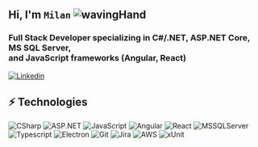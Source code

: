 ## Hi, I'm ```Milan``` ![wavingHand](https://user-images.githubusercontent.com/35643276/102718900-0dba6800-42eb-11eb-8885-e81bc2e3c37c.gif)
### Full Stack Developer specializing in C#/.NET, ASP.NET Core, MS SQL Server,<br/>and JavaScript frameworks (Angular, React)
[![Linkedin](https://img.shields.io/badge/LinkedIn-blue?style=flat&logo=LinkedIn&labelColor=blue)](https://www.linkedin.com/in/milancuckovic)

##
## ⚡ Technologies
![CSharp](https://img.shields.io/static/v1?message=CSharp&logo=CSharp&labelColor=black&color=239128&logoColor=white&label=%20)
![ASP.NET](https://img.shields.io/static/v1?message=ASP.NET&logo=dotnet&labelColor=512bd4&color=00ace6&logoColor=white&label=%20)
![JavaScript](https://img.shields.io/static/v1?message=JavaScript&logo=JavaScript&labelColor=black&color=f7df1e&logoColor=white&label=%20)
![Angular](https://img.shields.io/static/v1?message=Angular&logo=angular&labelColor=red&color=1182c3&logoColor=white&label=%20)
![React](https://img.shields.io/static/v1?message=React&logo=react&labelColor=5c5c5c&color=1182c3&logoColor=white&label=%20)
![MSSQLServer](https://img.shields.io/static/v1?message=Microsoft%20SQL%20Server&logo=microsoft-sql-server&labelColor=f5f7f7&color=18abf0&logoColor=black&label=%20)
![Typescript](https://img.shields.io/static/v1?message=TypeScript&logo=typescript&labelColor=blue&color=blue&logoColor=white&label=%20)
![Electron](https://img.shields.io/static/v1?message=Electron&logo=electron&labelColor=59917e&color=59917e&logoColor=black&label=%20)
![Git](https://img.shields.io/static/v1?message=Git&logo=git&labelColor=red&color=red&logoColor=white&label=%20)
![Jira](https://img.shields.io/static/v1?message=Jira&logo=Jira&labelColor=0052cc&color=white&logoColor=white&label=%20)
![AWS](https://img.shields.io/static/v1?message=AWS&logo=amazonaws&labelColor=232F3E&color=FF9900&logoColor=white&label=%20)
![xUnit](https://img.shields.io/static/v1?message=xUnit&logo=iFixit&labelColor=5c5c5c&color=E8E8E8&logoColor=white&label=%20)


<!--
**Programming4You/Programming4You** is a ✨ _special_ ✨ repository because its `README.md` (this file) appears on your GitHub profile.

Here are some ideas to get you started:

- 🔭 I’m currently working on ...
- 🌱 I’m currently learning ...
- 👯 I’m looking to collaborate on ...
- 🤔 I’m looking for help with ...
- 💬 Ask me about ...
- 📫 How to reach me: ...
- 😄 Pronouns: ...
- ⚡ Fun fact: ...
-->
